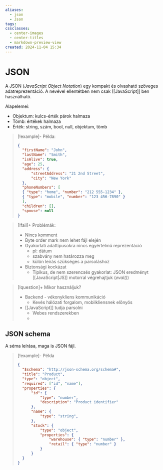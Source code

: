 ```yaml
---
aliases:
  - json
  - Json
tags: 
cssclasses:
  - center-images
  - center-titles
  - markdown-preview-view
created: 2024-11-04 15:34
---
```


# JSON

A JSON (*JavaScript Object Notation*) egy kompakt és olvasható szöveges adatreprezentáció. A nevével ellentétben nem csak [[JavaScript]] ben használható.

Alapelemei:
- Objektum: kulcs-érték párok halmaza
- Tömb: értékek halmaza
- Érték: string, szám, bool, null, objektum, tömb

>[!example]- Példa:
>
> ```json
> {
>	"firstName": "John",
>	"lastName": "Smith",
>	"isAlive": true,
>	"age": 25,
>	"address": {
>		"streetAddress": "21 2nd Street",
>		"city": "New York"
>	},
>	"phoneNumbers": [
>	{ "type": "home", "number": "212 555-1234" },
>	{ "type": "mobile", "number": "123 456-7890" }
>	],
>	"children": [],
>	"spouse": null
>}
> ```

>[!fail]+ Problémák:
> - Nincs komment
> - Byte order mark nem lehet fájl elején
> - Gyakorlati adattípusokra nincs egyértelmű reprezentáció
> 	- pl: dátum
> 	- szabvány nem határozza meg
> 	- külön leírás szükséges a parsoláshoz
> - Biztonsági kockázat
> 	- Tipikus, de nem szerencsés gyakorlat: JSON eredményt [[JavaScript|JS]] motorral végrehajtjuk (*eval()*)

>[!question]+ Mikor használjuk?
>- Backend - vékonykliens kommunikáció
>	- Kevés hálózati forgalom, mobilkliensnek előnyös
>- [[JavaScript]] tudja parsolni
>	- Webes rendszerekben
>	- 
## JSON schema

A séma leírása, maga is JSON fájl.

> [!example]- Példa
> 
> ```json
> {
> 	"$schema": "http://json-schema.org/schema#",
> 	"title": "Product",
> 	"type": "object",
> 	"required": ["id", "name"],
> 	"properties": {
> 		"id": {
> 			"type": "number",
> 			"description": "Product identifier"
> 		},
> 		"name": {
> 			"type": "string",
> 		},
> 		"stock": {
> 			"type": "object",
> 			"properties": {
> 				"warehouse": { "type": "number" },
> 				"retail": { "type": "number" }
> 			}
> 		}
> 	}
> }
> ```

